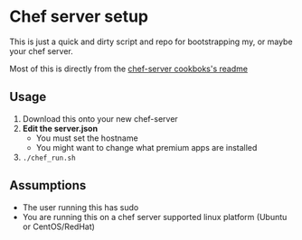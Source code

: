 # Chef server setup

This is just a quick and dirty script and repo for bootstrapping my, or maybe your chef server.

Most of this is directly from the [chef-server cookboks's readme](https://github.com/chef-cookbooks/chef-server)

## Usage
1. Download this onto your new chef-server
2. **Edit the server.json**
    - You must set the hostname
    - You might want to change what premium apps are installed
3. `./chef_run.sh`

## Assumptions
* The user running this has sudo
* You are running this on a chef server supported linux platform (Ubuntu or CentOS/RedHat)
